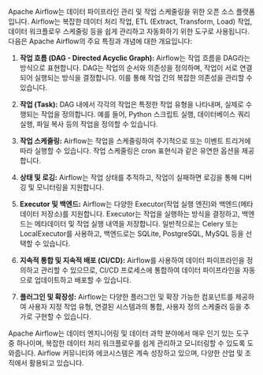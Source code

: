 Apache Airflow는 데이터 파이프라인 관리 및 작업 스케줄링을 위한 오픈 소스 플랫폼입니다. Airflow는 복잡한 데이터 처리 작업, ETL (Extract, Transform, Load) 작업, 데이터 워크플로우 스케줄링 등을 쉽게 관리하고 자동화하기 위한 도구로 사용됩니다. 다음은 Apache Airflow의 주요 특징과 개념에 대한 개요입니다:

1. **작업 흐름 (DAG - Directed Acyclic Graph):** Airflow는 작업 흐름을 DAG라는 방식으로 표현합니다. DAG는 작업의 순서와 의존성을 정의하며, 작업이 서로 연결되어 실행되는 방식을 결정합니다. 이를 통해 작업 간의 복잡한 의존성을 관리할 수 있습니다.

2. **작업 (Task):** DAG 내에서 각각의 작업은 특정한 작업 유형을 나타내며, 실제로 수행되는 작업을 정의합니다. 예를 들어, Python 스크립트 실행, 데이터베이스 쿼리 실행, 파일 복사 등의 작업을 정의할 수 있습니다.

3. **작업 스케줄링:** Airflow는 작업을 스케줄링하여 주기적으로 또는 이벤트 트리거에 따라 실행할 수 있습니다. 작업 스케줄링은 cron 표현식과 같은 유연한 옵션을 제공합니다.

4. **상태 및 로깅:** Airflow는 작업 상태를 추적하고, 작업이 실패하면 로깅을 통해 디버깅 및 모니터링을 지원합니다.

5. **Executor 및 백엔드:** Airflow는 다양한 Executor(작업 실행 엔진)와 백엔드(메타데이터 저장소)를 지원합니다. Executor는 작업을 실행하는 방식을 결정하고, 백엔드는 메타데이터 및 작업 실행 내역을 저장합니다. 일반적으로는 Celery 또는 LocalExecutor를 사용하고, 백엔드로는 SQLite, PostgreSQL, MySQL 등을 선택할 수 있습니다.

6. **지속적 통합 및 지속적 배포 (CI/CD):** Airflow를 사용하여 데이터 파이프라인을 정의하고 관리할 수 있으므로, CI/CD 프로세스에 통합하여 데이터 파이프라인을 자동으로 업데이트하고 배포할 수 있습니다.

7. **플러그인 및 확장성:** Airflow는 다양한 플러그인 및 확장 가능한 컴포넌트를 제공하여 사용자 지정 작업 유형, 연결된 시스템과의 통합, 사용자 정의 스케줄러 등을 추가로 구현할 수 있습니다.

Apache Airflow는 데이터 엔지니어링 및 데이터 과학 분야에서 매우 인기 있는 도구 중 하나이며, 복잡한 데이터 처리 워크플로우를 쉽게 관리하고 모니터링할 수 있도록 도와줍니다. Airflow 커뮤니티와 에코시스템은 계속 성장하고 있으며, 다양한 산업 및 조직에서 활용되고 있습니다.